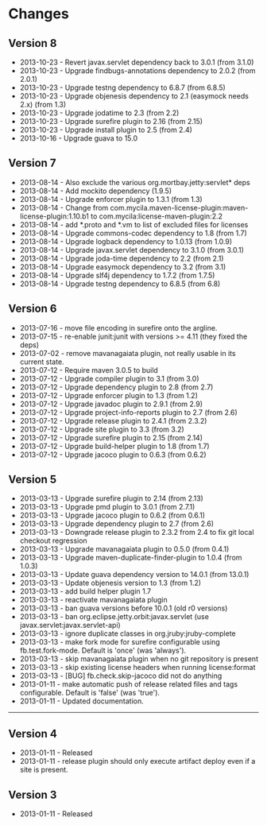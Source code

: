 # Changes

## Version 8

* 2013-10-23 - Revert javax.servlet dependency back to 3.0.1 (from 3.1.0)
* 2013-10-23 - Upgrade findbugs-annotations dependency to 2.0.2 (from 2.0.1)
* 2013-10-23 - Upgrade testng dependency to 6.8.7 (from 6.8.5)
* 2013-10-23 - Upgrade objenesis dependency to 2.1 (easymock needs 2.x) (from 1.3)
* 2013-10-23 - Upgrade jodatime to 2.3 (from 2.2)
* 2013-10-23 - Upgrade surefire plugin to 2.16 (from 2.15)
* 2013-10-23 - Upgrade install plugin to 2.5 (from 2.4)
* 2013-10-16 - Upgrade guava to 15.0


## Version 7

* 2013-08-14 - Also exclude the various org.mortbay.jetty:servlet* deps
* 2013-08-14 - Add mockito dependency (1.9.5)
* 2013-08-14 - Upgrade enforcer plugin to 1.3.1 (from 1.3)
* 2013-08-14 - Change from com.mycila.maven-license-plugin:maven-license-plugin:1.10.b1
               to com.mycila:license-maven-plugin:2.2
* 2013-08-14 - add *.proto and *.vm to list of excluded files for licenses
* 2013-08-14 - Upgrade commons-codec dependency to 1.8 (from 1.7)
* 2013-08-14 - Upgrade logback dependency to 1.0.13 (from 1.0.9)
* 2013-08-14 - Upgrade javax.servlet dependency to 3.1.0 (from 3.0.1)
* 2013-08-14 - Upgrade joda-time dependency to 2.2 (from 2.1)
* 2013-08-14 - Upgrade easymock dependency to 3.2 (from 3.1)
* 2013-08-14 - Upgrade slf4j dependency to 1.7.2 (from 1.7.5)
* 2013-08-14 - Upgrade testng dependency to 6.8.5 (from 6.8)


## Version 6

* 2013-07-16 - move file encoding in surefire onto the argline.
* 2013-07-15 - re-enable junit:junit with versions >= 4.11 (they fixed the deps)
* 2013-07-02 - remove mavanagaiata plugin, not really usable in its current state.
* 2013-07-12 - Require maven 3.0.5 to build
* 2013-07-12 - Upgrade compiler plugin to 3.1 (from 3.0)
* 2013-07-12 - Upgrade dependency plugin to 2.8 (from 2.7)
* 2013-07-12 - Upgrade enforcer plugin to 1.3 (from 1.2)
* 2013-07-12 - Upgrade javadoc plugin to 2.9.1 (from 2.9)
* 2013-07-12 - Upgrade project-info-reports plugin to 2.7 (from 2.6)
* 2013-07-12 - Upgrade release plugin to 2.4.1 (from 2.3.2)
* 2013-07-12 - Upgrade site plugin to 3.3 (from 3.2)
* 2013-07-12 - Upgrade surefire plugin to 2.15 (from 2.14)
* 2013-07-12 - Upgrade build-helper plugin to 1.8 (from 1.7)
* 2013-07-12 - Upgrade jacoco plugin to 0.6.3 (from 0.6.2)


## Version 5

* 2013-03-13 - Upgrade surefire plugin to 2.14 (from 2.13)
* 2013-03-13 - Upgrade pmd plugin to 3.0.1 (from 2.7.1)
* 2013-03-13 - Upgrade jacoco plugin to 0.6.2 (from 0.6.1)
* 2013-03-13 - Upgrade dependency plugin to 2.7 (from 2.6)
* 2013-03-13 - Downgrade release plugin to 2.3.2 from 2.4 to fix git local checkout regression
* 2013-03-13 - Upgrade mavanagaiata plugin to 0.5.0 (from 0.4.1)
* 2013-03-13 - Upgrade maven-duplicate-finder-plugin to 1.0.4 (from 1.0.3)
* 2013-03-13 - Update guava dependency version to 14.0.1 (from 13.0.1)
* 2013-03-13 - Update objenesis version to 1.3 (from 1.2)
* 2013-03-13 - add build helper plugin 1.7
* 2013-03-13 - reactivate mavanagaiata plugin
* 2013-03-13 - ban guava versions before 10.0.1 (old r0<x> versions)
* 2013-03-13 - ban org.eclipse.jetty.orbit:javax.servlet (use javax.servlet:javax.servlet-api)
* 2013-03-13 - ignore duplicate classes in org.jruby:jruby-complete
* 2013-03-13 - make fork mode for surefire configurable using fb.test.fork-mode. Default is 'once' (was 'always').
* 2013-03-13 - skip mavanagaiata plugin when no git repository is present
* 2013-03-13 - skip existing license headers when running license:format
* 2013-03-13 - [BUG] fb.check.skip-jacoco did not do anything
* 2013-01-11 - make automatic push of release related files and tags configurable. Default is 'false' (was 'true').
* 2013-01-11 - Updated documentation.

----

## Version 4

* 2013-01-11 - Released
* 2013-01-11 - release plugin should only execute artifact deploy even if a site is present.

## Version 3

* 2013-01-11 - Released


